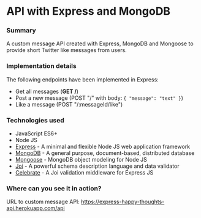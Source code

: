 # API with Express and MongoDB

### Summary

A custom message API created with Express, MongoDB and Mongoose to provide short Twitter like messages from users.

### Implementation details

The following endpoints have been implemented in Express:

- Get all messages (**GET /**)
- Post a new message (POST "/" with body: `{ "message": "text" }`)
- Like a message (POST "/:messageId/like")

### Technologies used

- JavaScript ES6+
- Node JS
- [Express](https://expressjs.com/) - A minimal and flexible Node JS web application framework
- [MongoDB](https://www.mongodb.com/) - A general purpose, document-based, distributed database
- [Mongoose](https://mongoosejs.com/) - MongoDB object modeling for Node JS
- [Joi](https://github.com/hapijs/joi) - A powerful schema description language and data validator
- [Celebrate](https://github.com/arb/celebrate) - A Joi validation middleware for Express JS

### Where can you see it in action?

URL to custom message API: https://express-happy-thoughts-api.herokuapp.com/api
